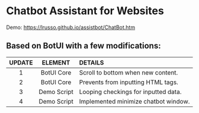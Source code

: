 # Chatbot Assistant for Websites

Demo: https://lrusso.github.io/assistbot/ChatBot.htm

## Based on BotUI with a few modifications:

| UPDATE  | ELEMENT  | DETAILS |
| :------------: |:---------------:| :-----|
| 1 | BotUI Core | Scroll to bottom when new content.
| 2 | BotUI Core | Prevents from inputting HTML tags.
| 3 | Demo Script | Looping checkings for inputted data.
| 4 | Demo Script | Implemented minimize chatbot window.

